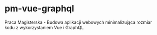 # pm-vue-graphql
Praca Magisterska - Budowa aplikacji webowych minimalizująca rozmiar kodu z wykorzystaniem Vue i GraphQL
